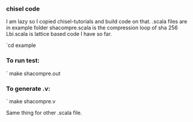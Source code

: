 ### chisel code
   I am lazy so I copied chisel-tutorials and build code on that.
.scala files are in example folder
shacompre.scala is the compression loop of sha 256
Lbi.scala is lattice based code I have so far.


`cd example


### To run test: 
` make shacompre.out

### To generate .v:
`  make shacompre.v 


Same thing for other .scala file.
